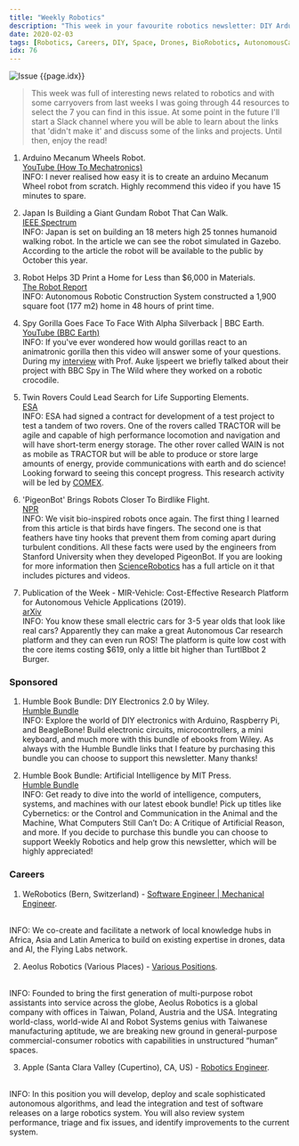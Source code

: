 ```yaml
---
title: "Weekly Robotics"
description: "This week in your favourite robotics newsletter: DIY Arduino Mecanum Wheels Robot, Japan building a huge humanoid, Robot 3D printing home, robot spying on gorillas and more!"
date: 2020-02-03
tags: [Robotics, Careers, DIY, Space, Drones, BioRobotics, AutonomousCars]
idx: 76
---
```

![Issue {{page.idx}}](/img/headers/{{page.idx}}.jpg "Issue {{page.idx}}")

> This week was full of interesting news related to robotics and with some carryovers from last weeks I was going through 44 resources to select the 7 you can find in this issue. At some point in the future I'll start a Slack channel where you will be able to learn about the links that 'didn't make it' and discuss some of the links and projects. Until then, enjoy the read!

1) Arduino Mecanum Wheels Robot.
<br>[YouTube (How To Mechatronics)](https://youtu.be/83tVkgT89dM)<br>
INFO: I never realised how easy it is to create an arduino Mecanum Wheel robot from scratch. Highly recommend this video if you have 15 minutes to spare.

2) Japan Is Building a Giant Gundam Robot That Can Walk.
<br>[IEEE Spectrum](https://spectrum.ieee.org/automaton/robotics/humanoids/japan-building-giant-gundam-robot)<br>
INFO: Japan is set on building an 18 meters high 25 tonnes humanoid walking robot. In the article we can see the robot simulated in Gazebo. According to the article the robot will be available to the public by October this year.

3) Robot Helps 3D Print a Home for Less than $6,000 in Materials.
<br>[The Robot Report](https://www.therobotreport.com/robot-helps-3d-print-a-home-for-less-than-6000-in-materials/)<br>
INFO: Autonomous Robotic Construction System constructed a 1,900 square foot (177 m2) home in 48 hours of print time.

4) Spy Gorilla Goes Face To Face With Alpha Silverback | BBC Earth.
<br>[YouTube (BBC Earth)](https://youtu.be/awPNvzBMT74)<br>
INFO: If you've ever wondered how would gorillas react to an animatronic gorilla then this video will answer some of your questions. During my [interview](https://weeklyrobotics.com/podcast-ep-1) with Prof. Auke Ijspeert we briefly talked about their project with BBC Spy in The Wild where they worked on a robotic crocodile.

5) Twin Rovers Could Lead Search for Life Supporting Elements.
<br>[ESA](https://www.esa.int/Enabling_Support/Space_Engineering_Technology/Shaping_the_Future/Twin_rovers_could_lead_search_for_life_supporting_elements)<br>
INFO: ESA had signed a contract for development of a test project to test a tandem of two rovers. One of the rovers called TRACTOR will be agile and capable of high performance locomotion and navigation and will have short-term energy storage. The other rover called WAIN is not as mobile as TRACTOR but will be able to produce or store large amounts of energy, provide communications with earth and do science! Looking forward to seeing this concept progress. This research activity will be led by [COMEX](https://comex.fr/en/home/).

6) 'PigeonBot' Brings Robots Closer To Birdlike Flight.
<br>[NPR](https://www.npr.org/2020/01/16/796786350/pigeonbot-brings-robots-closer-to-bird-like-flight)<br>
INFO: We visit bio-inspired robots once again. The first thing I learned from this article is that birds have fingers. The second one is that feathers have tiny hooks that prevent them from coming apart during turbulent conditions. All these facts were used by the engineers from Stanford University when they developed PigeonBot. If you are looking for more information then [ScienceRobotics](https://robotics.sciencemag.org/content/5/38/eaay1246) has a full article on it that includes pictures and videos.

7) Publication of the Week - MIR-Vehicle: Cost-Effective Research Platform for Autonomous Vehicle Applications (2019).
<br>[arXiv](https://arxiv.org/abs/2001.00048)<br>
INFO: You know these small electric cars for 3-5 year olds that look like real cars? Apparently they can make a great Autonomous Car research platform and they can even run ROS! The platform is quite low cost with the core items costing $619, only a little bit higher than TurtlBbot 2 Burger.

### Sponsored

1) Humble Book Bundle: DIY Electronics 2.0 by Wiley.
<br>[Humble Bundle](https://www.humblebundle.com/books/diy-electronics-wiley-books?partner=weeklyrobotics)<br>
INFO: Explore the world of DIY electronics with Arduino, Raspberry Pi, and BeagleBone! Build electronic circuits, microcontrollers, a mini keyboard, and much more with this bundle of ebooks from Wiley. As always with the Humble Bundle links that I feature by purchasing this bundle you can choose to support this newsletter. Many thanks!

2) Humble Book Bundle: Artificial Intelligence by MIT Press.
<br>[Humble Bundle](https://www.humblebundle.com/books/artificial-intelligence-mit-press-books?partner=weeklyrobotics)<br>
INFO: Get ready to dive into the world of intelligence, computers, systems, and machines with our latest ebook bundle! Pick up titles like Cybernetics: or the Control and Communication in the Animal and the Machine, What Computers Still Can’t Do: A Critique of Artificial Reason, and more. If you decide to purchase this bundle you can choose to support Weekly Robotics and help grow this newsletter, which will be highly appreciated!

### Careers

1) WeRobotics (Bern, Switzerland) - [Software Engineer | Mechanical Engineer](https://werobotics.org/company/).
<br>
INFO: We co-create and facilitate a network of local knowledge hubs in Africa, Asia and Latin America to build on existing expertise in drones, data and AI, the Flying Labs network.

2) Aeolus Robotics (Various Places) - [Various Positions](https://aeolusbot.com/careers/).
<br>
INFO: Founded to bring the first generation of multi-purpose robot assistants into service across the globe, Aeolus Robotics is a global company with offices in Taiwan, Poland, Austria and the USA. Integrating world-class, world-wide AI and Robot Systems genius with Taiwanese manufacturing aptitude, we are breaking new ground in general-purpose commercial-consumer robotics with capabilities in unstructured “human” spaces.

3) Apple (Santa Clara Valley (Cupertino), CA, US) - [Robotics Engineer](https://jobs.apple.com/en-us/details/200006802/robotics-engineer?team=SFTWR).
<br>
INFO: In this position you will develop, deploy and scale sophisticated autonomous algorithms, and lead the integration and test of software releases on a large robotics system. You will also review system performance, triage and fix issues, and identify improvements to the current system.
